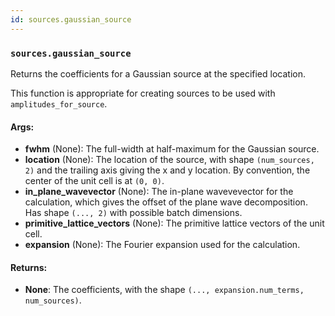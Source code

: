 ```yaml
---
id: sources.gaussian_source
---
```


    
### `sources.gaussian_source`
Returns the coefficients for a Gaussian source at the specified location.

This function is appropriate for creating sources to be used with
`amplitudes_for_source`.

#### Args:
- **fwhm** (None): The full-width at half-maximum for the Gaussian source.
- **location** (None): The location of the source, with shape `(num_sources, 2)` and
the trailing axis giving the x and y location. By convention, the
center of the unit cell is at `(0, 0)`.
- **in_plane_wavevector** (None): The in-plane wavevevector for the calculation, which
gives the offset of the plane wave decomposition. Has shape `(..., 2)`
with possible batch dimensions.
- **primitive_lattice_vectors** (None): The primitive lattice vectors of the unit cell.
- **expansion** (None): The Fourier expansion used for the calculation.

#### Returns:
- **None**: The coefficients, with the shape `(..., expansion.num_terms, num_sources)`.
